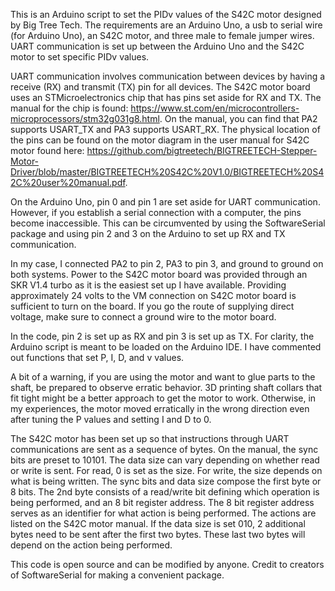 This is an Arduino script to set the PIDv values of the S42C motor designed by Big Tree Tech. The requirements are an Arduino Uno, a usb to serial wire (for Arduino Uno), an S42C motor, and three male to female jumper wires. UART communication is set up between the Arduino Uno and the S42C motor to set specific PIDv values.

UART communication involves communication between devices by having a receive (RX) and transmit (TX) pin for all devices. The S42C motor board uses an STMicroelectronics chip that has pins set aside for RX and TX. The manual for the chip is found: https://www.st.com/en/microcontrollers-microprocessors/stm32g031g8.html. On the manual, you can find that PA2 supports USART_TX and PA3 supports USART_RX. The physical location of the pins can be found on the motor diagram in the user manual for S42C motor found here: https://github.com/bigtreetech/BIGTREETECH-Stepper-Motor-Driver/blob/master/BIGTREETECH%20S42C%20V1.0/BIGTREETECH%20S42C%20user%20manual.pdf.

On the Arduino Uno, pin 0 and pin 1 are set aside for UART communication. However, if you establish a serial connection with a computer, the pins become inaccessible. This can be circumvented by using the SoftwareSerial package and using pin 2 and 3 on the Arduino to set up RX and TX communication.

In my case, I connected PA2 to pin 2, PA3 to pin 3, and ground to ground on both systems. Power to the S42C motor board was provided through an SKR V1.4 turbo as it is the easiest set up I have available. Providing approximately 24 volts to the VM connection on S42C motor board is sufficient to turn on the board. If you go the route of supplying direct voltage, make sure to connect a ground wire to the motor board.

In the code, pin 2 is set up as RX and pin 3 is set up as TX. For clarity, the Arduino script is meant to be loaded on the Arduino IDE. I have commented out functions that set P, I, D, and v values.

A bit of a warning, if you are using the motor and want to glue parts to the shaft, be prepared to observe erratic behavior. 3D printing shaft collars that fit tight might be a better approach to get the motor to work. Otherwise, in my experiences, the motor moved erratically in the wrong direction even after tuning the P values and setting I and D to 0.

The S42C motor has been set up so that instructions through UART communications are sent as a sequence of bytes. On the manual, the sync bits are preset to 10101. The data size can vary depending on whether read or write is sent. For read, 0 is set as the size. For write, the size depends on what is being written. The sync bits and data size compose the first byte or 8 bits. The 2nd byte consists of a read/write bit defining which operation is being performed, and an 8 bit register address. The 8 bit register address serves as an identifier for what action is being performed. The actions are listed on the S42C motor manual. If the data size is set 010, 2 additional bytes need to be sent after the first two bytes. These last two bytes will depend on the action being performed.

This code is open source and can be modified by anyone. Credit to creators of SoftwareSerial for making a convenient package.
